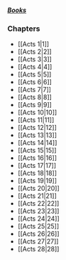##### *[Books](--Bible--.md)*

### Chapters
- [[Acts 1|1]]
- [[Acts 2|2]]
- [[Acts 3|3]]
- [[Acts 4|4]]
- [[Acts 5|5]]
- [[Acts 6|6]]
- [[Acts 7|7]]
- [[Acts 8|8]]
- [[Acts 9|9]]
- [[Acts 10|10]]
- [[Acts 11|11]]
- [[Acts 12|12]]
- [[Acts 13|13]]
- [[Acts 14|14]]
- [[Acts 15|15]]
- [[Acts 16|16]]
- [[Acts 17|17]]
- [[Acts 18|18]]
- [[Acts 19|19]]
- [[Acts 20|20]]
- [[Acts 21|21]]
- [[Acts 22|22]]
- [[Acts 23|23]]
- [[Acts 24|24]]
- [[Acts 25|25]]
- [[Acts 26|26]]
- [[Acts 27|27]]
- [[Acts 28|28]]
